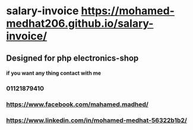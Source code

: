 # salary-invoice  https://mohamed-medhat206.github.io/salary-invoice/
## Designed for php electronics-shop
#### if you want any thing contact with me 
### 01121879410
### https://www.facebook.com/mahamed.madhed/
### https://www.linkedin.com/in/mohamed-medhat-56322b1b2/
